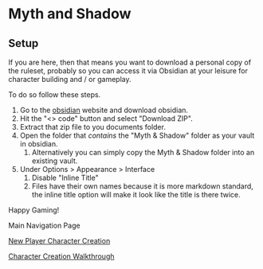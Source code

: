 # Myth and Shadow

## Setup
If you are here, then that means you want to download a personal copy of the ruleset, probably so you can access it via Obsidian at your leisure for character building and / or gameplay.

To do so follow these steps.
1. Go to the [obsidian](https://obsidian.md/download) website and download obsidian.
2. Hit the "<> code" button and select "Download ZIP".
3. Extract that zip file to you documents folder.
4. Open the folder that *contains* the "Myth & Shadow" folder as your vault in obsidian.
	1. Alternatively you can simply copy the Myth & Shadow folder into an existing vault.
5. Under Options > Appearance > Interface 
	1. Disable "Inline Title"
	2. Files have their own names because it is more markdown standard, the inline title option will make it look like the title is there twice.

Happy Gaming!

Main Navigation Page

[New Player Character Creation](Myth%20&%20Shadow/Character%20Creation/New%20Player%20Character%20Creation.md)

[Character Creation Walkthrough](Myth%20&%20Shadow/Character%20Creation/Character%20Creation%20Walkthrough.md)